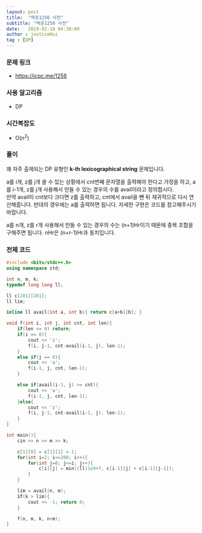 ```yaml
---
layout: post
title:  "백준1256 사전"
subtitle: "백준1256 사전"
date:   2019-02-10 04:38:00
author : justiceHui
tag : [DP]
---
```


### 문제 링크
* https://icpc.me/1256

### 사용 알고리즘
* DP

### 시간복잡도
* O(n<sup>2</sup>)

### 풀이
꽤 자주 출제되는 DP 유형인 <b>k-th lexicographical string</b> 문제입니다.

a를 i개, z를 j개 쓸 수 있는 상황에서 cnt번째 문자열을 출력해야 한다고 가정을 하고, a를 i-1개, z를 j개 사용해서 만들 수 있는 경우의 수를 avail이라고 정의합시다.<br>
만약 avail이 cnt보다 크다면 z를 출력하고, cnt에서 avail을 뺀 뒤 재귀적으로 다시 연산해줍니다. 반대의 경우에는 a를 출력하면 됩니다. 자세한 구현은 코드를 참고해주시기 바랍니다.

a를 n개, z를 r개 사용해서 만들 수 있는 경우의 수는 (n+1)Hr이기 때문에 중복 조합을 구해주면 됩니다. nHr은 (n+r-1)Hr과 동치입니다.

### 전체 코드
```cpp
#include <bits/stdc++.h>
using namespace std;

int n, m, k;
typedef long long ll;

ll c[201][201];
ll lim;

inline ll avail(int a, int b){ return c[a+b][b]; }

void f(int i, int j, int cnt, int len){
	if(len <= 0) return;
	if(i == 0){
		cout << 'z';
		f(i, j-1, cnt-avail(i-1, j), len-1);
	}
	else if(j == 0){
		cout << 'a';
		f(i-1, j, cnt, len-1);
	}

	else if(avail(i-1, j) >= cnt){
		cout << 'a';
		f(i-1, j, cnt, len-1);
	}else{
		cout << 'z';
		f(i, j-1, cnt-avail(i-1, j), len-1);
	}
}

int main(){
	cin >> n >> m >> k;

	c[1][0] = c[1][1] = 1;
	for(int i=2; i<=200; i++){
		for(int j=0; j<=i; j++){
			c[i][j] = min((ll)1e9+7, c[i-1][j] + c[i-1][j-1]);
		}
	}

	lim = avail(n, m);
	if(k > lim){
		cout << -1; return 0;
	}

	f(n, m, k, n+m);
}
```
